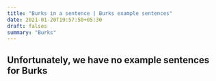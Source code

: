 ```yaml
---
title: "Burks in a sentence | Burks example sentences"
date: 2021-01-20T19:57:50+05:30
draft: falses
summary: "Burks"
---
```

## Unfortunately, we have no example sentences for Burks                 
